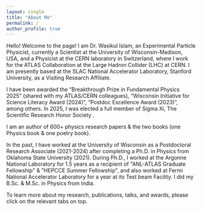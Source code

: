```yaml
---
layout: single
title: "About Me"
permalink: /
author_profile: true
---
```


Hello! Welcome to the page! I am Dr. Wasikul Islam, an Experimental Particle Physicist, currently a Scientist at the University of Wisconsin-Madison, USA, and a Physicist at the CERN laboratory in Switzerland, where I work for the ATLAS Collaboration at the Large Hadron Collider (LHC) at CERN. I am presently based at the SLAC National Accelerator Laboratory, Stanford University, as a Visiting Research Affiliate.

I have been awarded the “Breakthrough Prize in Fundamental Physics 2025” (shared with my ATLAS/CERN colleagues), “Wisconsin Initiative for Science Literacy Award (2024)”, “Postdoc Excellence Award (2023)”, among others. In 2025, I was elected a full member of Sigma Xi, The Scientific Research Honor Society .

I am an author of 600+ physics research papers & the two books (one Physics book & one poetry book). 

In the past, I have worked at the University of Wisconsin as a Postdoctoral Research Associate (2021-2024) after completing a Ph.D. in Physics from Oklahoma State University (2021). During Ph.D., I worked at the Argonne National Laboratory for 1.5 years as a recipient of "ANL-ATLAS Graduate Fellowship" & "HEPCCE Summer Fellowship", and also worked at Fermi National Accelerator Laboratory for a year at its Test beam Facility. I did my B.Sc. & M.Sc. in Physics from India.

To learn more about my research, publications, talks, and awards, please click on the relevant tabs on top.

